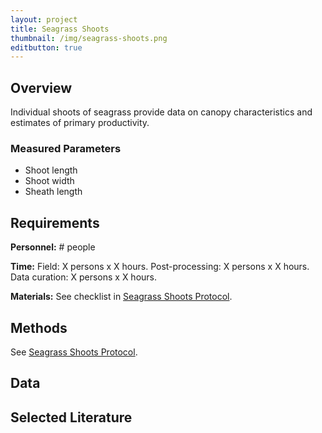 ```yaml
---
layout: project
title: Seagrass Shoots
thumbnail: /img/seagrass-shoots.png
editbutton: true
---
```


## Overview
Individual shoots of seagrass provide data on canopy characteristics and estimates of primary productivity.

### Measured Parameters
  - Shoot length
  - Shoot width
  - Sheath length

## Requirements
**Personnel:** # people

**Time:**
Field: X persons x X hours.
Post-processing: X persons x X hours.
Data curation:  X persons x X hours.

**Materials:** See checklist in <a href="/assets/modules/seagrass/MarineGEO_Seagrass_Protocol_V20180821.pdf">Seagrass Shoots Protocol</a>.

## Methods

See <a href="/assets/modules/seagrass/MarineGEO_Seagrass_Protocol_V20180821.pdf">Seagrass Shoots Protocol</a>.

## Data

## Selected Literature
